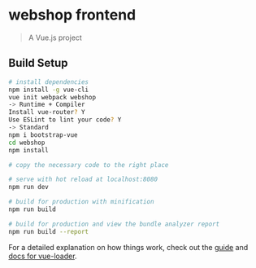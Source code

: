 # webshop frontend

> A Vue.js project

## Build Setup

``` bash
# install dependencies
npm install -g vue-cli
vue init webpack webshop
-> Runtime + Compiler
Install vue-router? Y
Use ESLint to lint your code? Y
-> Standard
npm i bootstrap-vue
cd webshop
npm install

# copy the necessary code to the right place

# serve with hot reload at localhost:8080
npm run dev

# build for production with minification
npm run build

# build for production and view the bundle analyzer report
npm run build --report
```

For a detailed explanation on how things work, check out the [guide](http://vuejs-templates.github.io/webpack/) and [docs for vue-loader](http://vuejs.github.io/vue-loader).
